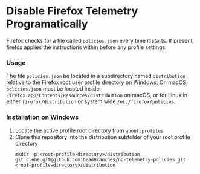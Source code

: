 # Disable Firefox Telemetry Programatically

Firefox checks for a file called `policies.json` every time it starts. If present, firefox applies the instructions within  before any profile settings.

### Usage
The file `policies.json` be located in a subdirectory named `distribution` relative to the Firefox root user profile directory on Windows. On macOS, `policies.json` must be located inside `Firefox.app/Contents/Resources/distribution` on macOS, or for Linux in either `firefox/distribution` or system wide `/etc/firefox/policies`.

### Installation on Windows
1. Locate the active profile root directory from `about:profiles`
2. Clone this repository into the distribution subfolder of your root profile directory
   ```
   mkdir -p <root-profile-directory>/distribution
   git clone git@github.com:DeadBranches/no-telemetry-policies.git <root-profile-directory>/distribution
   ```
